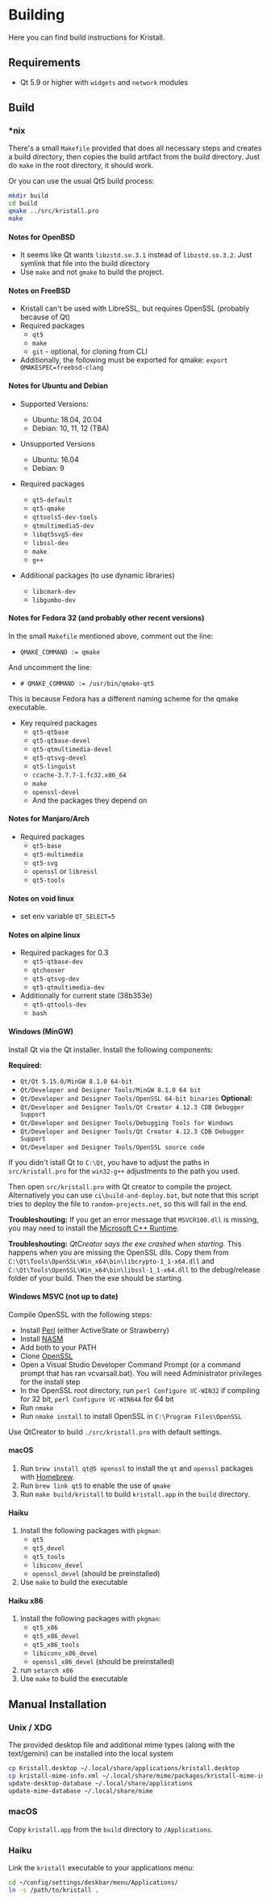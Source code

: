 # Building

Here you can find build instructions for Kristall.

## Requirements

- Qt 5.9 or higher with `widgets` and `network` modules

## Build

### *nix

There's a small `Makefile` provided that does all necessary steps and creates a build directory, then copies the build artifact from the build directory. Just do `make` in the root directory, it should work.

Or you can use the usual Qt5 build process:

```sh
mkdir build
cd build
qmake ../src/kristall.pro
make
```

#### Notes for OpenBSD
- It seems like Qt wants `libzstd.so.3.1` instead of `libzstd.so.3.2`. Just symlink that file into the build directory
- Use `make` and not `gmake` to build the project.

#### Notes on FreeBSD
- Kristall can't be used with LibreSSL, but requires OpenSSL (probably because of Qt)
- Required packages
  - `qt5`
  - `make`
  - `git` - optional, for cloning from CLI
 - Additionally, the following must be exported for qmake: `export QMAKESPEC=freebsd-clang`

#### Notes for Ubuntu and Debian
- Supported Versions:
  - Ubuntu: 18.04, 20.04
  - Debian: 10, 11, 12 (TBA)

- Unsupported Versions
  - Ubuntu: 16.04
  - Debian: 9

- Required packages
  - `qt5-default`
  - `qt5-qmake`
  - `qttools5-dev-tools`
  - `qtmultimedia5-dev`
  - `libqt5svg5-dev`
  - `libssl-dev`
  - `make`
  - `g++`

- Additional packages (to use dynamic libraries)
  - `libcmark-dev`
  - `libgumbo-dev`

#### Notes for Fedora 32 (and probably other recent versions)
In the small `Makefile` mentioned above, comment out the line:

* `QMAKE_COMMAND := qmake`

And uncomment the line:
* `# QMAKE_COMMAND := /usr/bin/qmake-qt5`

This is because Fedora has a different naming scheme for the qmake executable. 

- Key required packages
    - `qt5-qtbase`
    - `qt5-qtbase-devel`
    - `qt5-qtmultimedia-devel`
    - `qt5-qtsvg-devel`
    - `qt5-linguist`
    - `ccache-3.7.7-1.fc32.x86_64`
    - `make`
    - `openssl-devel`
    - And the packages they depend on

#### Notes for Manjaro/Arch
- Required packages
  - `qt5-base`
  - `qt5-multimedia`
  - `qt5-svg`
  - `openssl` or `libressl`
  - `qt5-tools`

#### Notes on void linux
- set env variable `QT_SELECT=5`

#### Notes on alpine linux
- Required packages for 0.3
  - `qt5-qtbase-dev`
  - `qtchooser`
  - `qt5-qtsvg-dev`
  - `qt5-qtmultimedia-dev`
- Additionally for current state (38b353e)
  - `qt5-qttools-dev`
  - `bash`

#### Windows (MinGW)
Install Qt via the Qt installer. Install the following components:

**Required:**
- `Qt/Qt 5.15.0/MinGW 8.1.0 64-bit`
- `Qt/Developer and Designer Tools/MinGW 8.1.0 64 bit`
- `Qt/Developer and Designer Tools/OpenSSL 64-bit binaries`
**Optional:**
- `Qt/Developer and Designer Tools/Qt Creator 4.12.3 CDB Debugger Support`
- `Qt/Developer and Designer Tools/Debugging Tools for Windows`
- `Qt/Developer and Designer Tools/Qt Creator 4.12.3 CDB Debugger Support`
- `Qt/Developer and Designer Tools/OpenSSL source code`

If you didn't istall Qt to `C:\Qt`, you have to adjust the paths in `src/kristall.pro` for the `win32-g++` adjustments to the path you used.

Then open `src/kristall.pro` with Qt creator to compile the project. Alternatively you can use `ci\build-and-deploy.bat`, but note that this script tries to deploy the file to `random-projects.net`, so this will fail in the end.

**Troubleshouting:**
If you get an error message that `MSVCR100.dll` is missing, you may need to install the [Microsoft C++ Runtime](https://www.microsoft.com/en-us/download/details.aspx?id=14632).

**Troubleshouting:**
*QtCreator says the exe crashed when starting.* This happens when you are missing the OpenSSL dlls. Copy them from `C:\Qt\Tools\OpenSSL\Win_x64\bin\libcrypto-1_1-x64.dll` and `C:\Qt\Tools\OpenSSL\Win_x64\bin\libssl-1_1-x64.dll` to the debug/release folder of your build. Then the exe should be starting.

#### Windows MSVC (not up to date)

Compile OpenSSL with the following steps:  
- Install [Perl](https://www.perl.org/get.html) (either ActiveState or Strawberry)
- Install [NASM](https://www.nasm.us/)
- Add both to your PATH
- Clone [OpenSSL](https://github.com/openssl/openssl)
- Open a Visual Studio Developer Command Prompt (or a command prompt that has ran vcvarsall.bat). You will need Administrator privileges for the install step
- In the OpenSSL root directory, run `perl Configure VC-WIN32` if compiling for 32 bit, `perl Configure VC-WIN64A` for 64 bit
- Run `nmake`
- Run `nmake install` to install OpenSSL in `C:\Program Files\OpenSSL`

Use QtCreator to build `./src/kristall.pro` with default settings.

#### macOS

1. Run `brew install qt@5 openssl` to install the `qt` and `openssl` packages with [Homebrew](https://brew.sh/).
2. Run `brew link qt5` to enable the use of `qmake`
3. Run `make build/kristall` to build `kristall.app` in the `build` directory.

#### Haiku

1. Install the following packages with `pkgman`:
    - `qt5`
    - `qt5_devel`
    - `qt5_tools`
    - `libiconv_devel`
    - `openssl_devel` (should be preinstalled)
2. Use `make` to build the executable

#### Haiku x86

1. Install the following packages with `pkgman`:
    - `qt5_x86`
    - `qt5_x86_devel`
    - `qt5_x86_tools`
    - `libiconv_x86_devel`
    - `openssl_x86_devel` (should be preinstalled)
2. run `setarch x86`
3. Use `make` to build the executable

## Manual Installation

### Unix / XDG

The provided desktop file and additional mime types (along with the text/gemini) can be installed into the local system
```sh
cp Kristall.desktop ~/.local/share/applications/kristall.desktop
cp kristall-mime-info.xml ~/.local/share/mime/packages/kristall-mime-info.xml
update-desktop-database ~/.local/share/applications
update-mime-database ~/.local/share/mime
```

### macOS

Copy `kristall.app` from the `build` directory to `/Applications`.

### Haiku

Link the `kristall` executable to your applications menu:

```sh
cd ~/config/settings/deskbar/menu/Applications/
ln -s /path/to/kristall .
```
